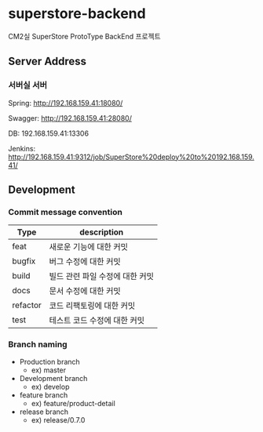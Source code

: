 # superstore-backend

CM2실 SuperStore ProtoType BackEnd 프로젝트

## Server Address

### 서버실 서버

Spring: http://192.168.159.41:18080/

Swagger: http://192.168.159.41:28080/

DB: 192.168.159.41:13306

Jenkins: http://192.168.159.41:9312/job/SuperStore%20deploy%20to%20192.168.159.41/

## Development

###  Commit message convention


|       Type         |description                          |   
|----------------|-------------------------------|
|feat|새로운 기능에 대한 커밋|
|bugfix|버그 수정에 대한 커밋         |
|build|빌드 관련 파일 수정에 대한 커밋|
|docs|문서 수정에 대한 커밋|
|refactor|코드 리팩토링에 대한 커밋|
|test|테스트 코드 수정에 대한 커밋|

### Branch naming

- Production branch
    - ex) master
- Development branch
    - ex) develop
- feature branch
    - ex) feature/product-detail
- release branch
    - ex) release/0.7.0